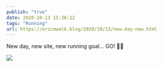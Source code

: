 ```yaml
---
publish: "true"
date: 2020-10-13 15:36:12
tags: "Running"
url: https://ericmwalk.blog/2020/10/13/new-day-new.html
---
```


New day, new site, new running goal... GO! 🏃🌄

![](https://ericmwalk.blog/uploads/2020/7b141ab28b.jpg)
